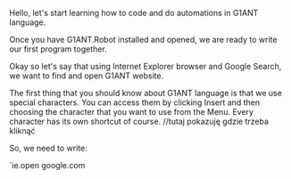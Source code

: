 Hello, let's start learning how to code and do automations in G1ANT language.

Once you have G1ANT.Robot installed and opened, we are ready to write our first program together.

Okay so let's say that using Internet Explorer browser and Google Search, we want to find and open G1ANT website. 

The first thing that you should know about G1ANT language is that we use special characters. You can access them by clicking Insert and then choosing the character that you want to use from the Menu. Every character has its own shortcut of course. //tutaj pokazuję gdzie trzeba kliknąć

So, we need to write:
   
`ie.open google.com
